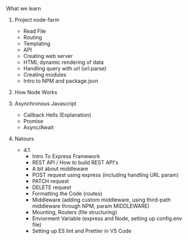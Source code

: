 What we learn 

1. Project node-farm
    - Read File
    - Routing
    - Templating
    - API 
    - Creating web server 
    - HTML dynamic rendering of data
    - Handling query with url (url.parse)
    - Creating modules
    - Intro to NPM and package.json

2. How Node Works

3. Asynchronous Javascript
    - Callback Hells (Explanation)
    - Promise
    - Async/Await

4. Natours
    - 4.1 
        - Intro To Express Framework
        - REST API / How to build REST API's
        - A bit about middleware
        - POST request using express (including handling URL param)
        - PATCH request
        - DELETE request
        - Formatting the Code (routes)
        - Middleware (adding custom middleware, using third-path middleware through NPM, param MIDDLEWARE)
        - Mounting, Routers (file structuring)
        - Enviorment Variable (express and Node, setting up config.env file)
        - Setting up ES lint and Prettier in VS Code